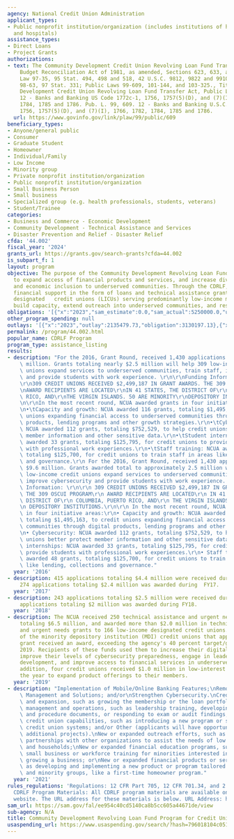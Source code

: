 ```yaml
---
agency: National Credit Union Administration
applicant_types:
- Public nonprofit institution/organization (includes institutions of higher education
  and hospitals)
assistance_types:
- Direct Loans
- Project Grants
authorizations:
- text: The Community Development Credit Union Revolving Loan Fund Transfer Act, Omnibus
    Budget Reconciliation Act of 1981, as amended, Sections 623, 633, and 681, Public
    Law 97-35, 95 Stat. 494, 498 and 518, 42 U.S.C. 9812, 9822 and 9910; Public Law
    98-63, 97 Stat. 331; Public Laws 99-609, 101-144, and 103-325., Title The Community
    Development Credit Union Revolving Loan Fund Transfer Act, Public Law 99-609,
    12 - Banks and Banking US Code 1772c-1, 1756, 1757(5)(D), and (7)(I), 1766, 1782,
    1784, 1785 and 1786. Pub. L. 99, 609. 12 - Banks and Banking U.S.C. &sect; 1772c-1,
    1756, 1757(5)(D), and (7)(I), 1766, 1782, 1784, 1785 and 1786.
  url: https://www.govinfo.gov/link/plaw/99/public/609
beneficiary_types:
- Anyone/general public
- Consumer
- Graduate Student
- Homeowner
- Individual/Family
- Low Income
- Minority group
- Private nonprofit institution/organization
- Public nonprofit institution/organization
- Small Business Person
- Small business
- Specialized group (e.g. health professionals, students, veterans)
- Student/Trainee
categories:
- Business and Commerce - Economic Development
- Community Development - Technical Assistance and Services
- Disaster Prevention and Relief - Disaster Relief
cfda: '44.002'
fiscal_year: '2024'
grants_url: https://grants.gov/search-grants?cfda=44.002
is_subpart_f: 1
layout: program
objective: The purpose of the Community Development Revolving Loan Fund (CDRLF) is
  to expand access of financial products and services, and increase diversity, equity,
  and economic inclusion to underserved communities. Through the CDRLF, the NCUA provides
  financial support in the form of loans and technical assistance grants to low-income
  designated   credit unions (LICUs) serving predominantly low-income members to modernize,
  build capacity, extend outreach into underserved communities, and respond to emergencies.
obligations: '[{"x":"2023","sam_estimate":0.0,"sam_actual":5250000.0,"usa_spending_actual":2720800.63},{"x":"2024","sam_estimate":0.0,"sam_actual":0.0,"usa_spending_actual":3271737.88},{"x":"2025","sam_estimate":0.0,"sam_actual":0.0,"usa_spending_actual":22500.0}]'
other_program_spending: null
outlays: '[{"x":"2023","outlay":2135479.73,"obligation":3130197.13},{"x":"2024","outlay":1543027.06,"obligation":3592420.9},{"x":"2025","outlay":0.0,"obligation":22500.0}]'
permalink: /program/44.002.html
popular_name: CDRLF Program
program_type: assistance_listing
results:
- description: "For the 2016, Grant Round, received 1,430 applications totaling $9.6\
    \ million. Grants totaling nearly $2.5 million will help 309 low-income credit\
    \ unions expand services to underserved communities, train staff, improve cybersecurity\
    \ and provide students with work experience. \r\n\r\nFunding Information: \r\n\
    \r\n309 CREDIT UNIONS RECEIVED $2,499,187 IN GRANT AWARDS. THE 309 OSCUI PROGRAM\r\
    \nAWARD RECIPIENTS ARE LOCATED\r\nIN 41 STATES, THE DISTRICT OF\r\nCOLUMBIA, PUERTO\
    \ RICO, AND\r\nTHE VIRGIN ISLANDS. 50 ARE MINORITY\r\nDEPOSITORY INSTITUTIONS.\r\
    \n\r\nIn the most recent round, NCUA awarded grants in four initiative areas:\r\
    \n•\tCapacity and growth: NCUA awarded 116 grants, totaling $1,495,163, to credit\
    \ unions expanding financial access to underserved communities through digital\
    \ products, lending programs and other growth strategies.\r\n•\tCybersecurity:\
    \ NCUA awarded 112 grants, totaling $752,529, to help credit unions better protect\
    \ member information and other sensitive data.\r\n•\tStudent internships: NCUA\
    \ awarded 33 grants, totaling $125,795, for credit unions to provide students\
    \ with professional work experiences.\r\n•\tStaff training: NCUA awarded 48 grants,\
    \ totaling $125,700, for credit unions to train staff in areas like lending, collections\
    \ and governance.\r\n For the 2016, Grant Round, received 1,430 applications totaling\
    \ $9.6 million. Grants awarded total to approximately 2.5 million will help 309\
    \ low-income credit unions expand services to underserved communities, train staff,\
    \ improve cybersecurity and provide students with work experience. \r\n\r\n Funding\
    \ Information: \r\n\r\n 309 CREDIT UNIONS RECEIVED $2,499,187 IN GRANT AWARDS.\
    \ THE 309 OSCUI PROGRAM\r\n AWARD RECIPIENTS ARE LOCATED\r\n IN 41 STATES, THE\
    \ DISTRICT OF\r\n COLUMBIA, PUERTO RICO, AND\r\n THE VIRGIN ISLANDS. 50 ARE MINORITY\r\
    \n DEPOSITORY INSTITUTIONS.\r\n\r\n In the most recent round, NCUA awarded grants\
    \ in four initiative areas:\r\n• Capacity and growth: NCUA awarded 116 grants,\
    \ totaling $1,495,163, to credit unions expanding financial access to underserved\
    \ communities through digital products, lending programs and other growth strategies.\r\
    \n• Cybersecurity: NCUA awarded 112 grants, totaling $752,529, to help credit\
    \ unions better protect member information and other sensitive data.\r\n• Student\
    \ internships: NCUA awarded 33 grants, totaling $125,795, for credit unions to\
    \ provide students with professional work experiences.\r\n• Staff training: NCUA\
    \ awarded 48 grants, totaling $125,700, for credit unions to train staff in areas\
    \ like lending, collections and governance."
  year: '2016'
- description: 415 applications totaling $4.4 million were received during  FY17.
    274 applications totaling $2.4 million was awarded during  FY17.
  year: '2017'
- description: 243 applications totaling $2.5 million were received during FY18. 203
    applications totaling $2 million was awarded during FY18.
  year: '2018'
- description: The NCUA received 250 technical assistance and urgent need grant applications
    totaling $6.5 million, and awarded more than $2.0 million in technical assistance
    and urgent needs grants to 166 low-income designated credit unions. 63 percent
    of the minority depository institution (MDI) credit unions that applied for a
    grant received an award, exceeding the agency's 40 percent target/goal for FY
    2019. Recipients of these funds used them to increase their digital services and
    improve their levels of cybersecurity preparedness, engage in leadership and career
    development, and improve access to financial services in underserved areas. In
    addition, four credit unions received $1.0 million in low-interest loans during
    the year to expand product offerings to their members.
  year: '2019'
- description: "Implementation of Mobile/Online Banking Features;\nRemote Workforce\
    \ Management and Solutions; and/or\nStrengthen Cybersecurity.\nCredit union growth\
    \ and expansion, such as growing the membership or the loan portfolio;\nImproved\
    \ management and operations, such as leadership training, developing new policy\
    \ and procedure documents, or responding to exam or audit findings; \nIncreased\
    \ credit union capabilities, such as introducing a new program or service or improving\
    \ credit union systems; and/or Other (applicants will have opportunity to justify\
    \ additional projects).\nNew or expanded outreach efforts, such as developing\
    \ partnerships with other organizations to assist the needs of low wealth persons\
    \ and households;\nNew or expanded financial education programs, such as providing\
    \ small business or workforce training for minorities interested in starting and\
    \ growing a business; or\nNew or expanded financial products or services, such\
    \ as developing and implementing a new product or program tailored to underserved\
    \ and minority groups, like a first-time homeowner program."
  year: '2021'
rules_regulations: 'Regulations: 12 CFR Part 705, 12 CFR 701.34, and 2 CFR Part 200.
  CDRLF Program Materials: All CDRLF program materials are available on the NCUA''s
  website. The URL address for these materials is below. URL Address: https://www.ncua.gov/support-services/credit-union-resources-expansion/grants-loans'
sam_url: https://sam.gov/fal/ee954c40cd5140ca8b5cc605a44671de/view
sub-agency: N/A
title: Community Development Revolving Loan Fund Program for Credit Unions
usaspending_url: https://www.usaspending.gov/search/?hash=796018104c051ea3fa722d6e2696d9a2
---
```

